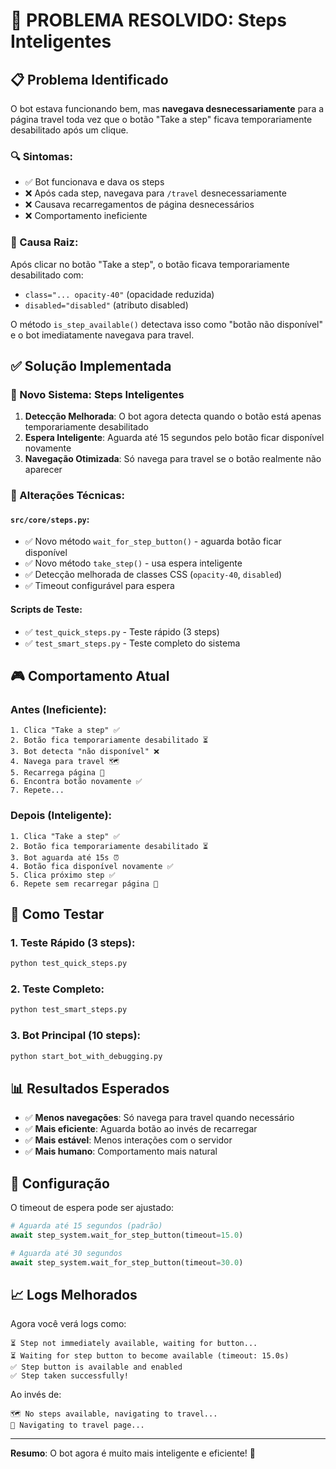 # 🎯 PROBLEMA RESOLVIDO: Steps Inteligentes

## 📋 Problema Identificado

O bot estava funcionando bem, mas **navegava desnecessariamente** para a página travel toda vez que o botão "Take a step" ficava temporariamente desabilitado após um clique.

### 🔍 Sintomas:
- ✅ Bot funcionava e dava os steps
- ❌ Após cada step, navegava para `/travel` desnecessariamente
- ❌ Causava recarregamentos de página desnecessários
- ❌ Comportamento ineficiente

### 🧐 Causa Raiz:
Após clicar no botão "Take a step", o botão ficava temporariamente desabilitado com:
- `class="... opacity-40"` (opacidade reduzida)
- `disabled="disabled"` (atributo disabled)

O método `is_step_available()` detectava isso como "botão não disponível" e o bot imediatamente navegava para travel.

## ✅ Solução Implementada

### 🚀 Novo Sistema: **Steps Inteligentes**

1. **Detecção Melhorada**: O bot agora detecta quando o botão está apenas temporariamente desabilitado
2. **Espera Inteligente**: Aguarda até 15 segundos pelo botão ficar disponível novamente
3. **Navegação Otimizada**: Só navega para travel se o botão realmente não aparecer

### 🔧 Alterações Técnicas:

#### `src/core/steps.py`:
- ✅ Novo método `wait_for_step_button()` - aguarda botão ficar disponível
- ✅ Novo método `take_step()` - usa espera inteligente
- ✅ Detecção melhorada de classes CSS (`opacity-40`, `disabled`)
- ✅ Timeout configurável para espera

#### Scripts de Teste:
- ✅ `test_quick_steps.py` - Teste rápido (3 steps)
- ✅ `test_smart_steps.py` - Teste completo do sistema

## 🎮 Comportamento Atual

### Antes (Ineficiente):
```
1. Clica "Take a step" ✅
2. Botão fica temporariamente desabilitado ⏳
3. Bot detecta "não disponível" ❌
4. Navega para travel 🗺️
5. Recarrega página 🔄
6. Encontra botão novamente ✅
7. Repete...
```

### Depois (Inteligente):
```
1. Clica "Take a step" ✅
2. Botão fica temporariamente desabilitado ⏳
3. Bot aguarda até 15s ⏰
4. Botão fica disponível novamente ✅
5. Clica próximo step ✅
6. Repete sem recarregar página 🎯
```

## 🚀 Como Testar

### 1. Teste Rápido (3 steps):
```bash
python test_quick_steps.py
```

### 2. Teste Completo:
```bash
python test_smart_steps.py
```

### 3. Bot Principal (10 steps):
```bash
python start_bot_with_debugging.py
```

## 📊 Resultados Esperados

- ✅ **Menos navegações**: Só navega para travel quando necessário
- ✅ **Mais eficiente**: Aguarda botão ao invés de recarregar
- ✅ **Mais estável**: Menos interações com o servidor
- ✅ **Mais humano**: Comportamento mais natural

## 🔧 Configuração

O timeout de espera pode ser ajustado:
```python
# Aguarda até 15 segundos (padrão)
await step_system.wait_for_step_button(timeout=15.0)

# Aguarda até 30 segundos
await step_system.wait_for_step_button(timeout=30.0)
```

## 📈 Logs Melhorados

Agora você verá logs como:
```
⏳ Step not immediately available, waiting for button...
⏳ Waiting for step button to become available (timeout: 15.0s)
✅ Step button is available and enabled
✅ Step taken successfully!
```

Ao invés de:
```
🗺️ No steps available, navigating to travel...
🧭 Navigating to travel page...
```

---

**Resumo**: O bot agora é muito mais inteligente e eficiente! 🎯
